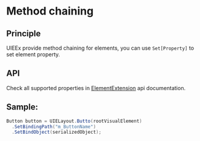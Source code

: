 # Method chaining

## Principle

UIEEx provide method chaining for elements, you can use `Set[Property]` to set element property.

## API

Check all supported properties in [ElementExtension](https://blightue.github.io/UIEEx/api/SuiSuiShou.UIEEx.UIEExtension.html#methods) api documentation.

## Sample:

```csharp
Button button = UIELayout.Butto(rootVisualElement)
  .SetBindingPath("m_ButtonName")
  .SetBindObject(serializedObject);
```